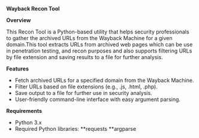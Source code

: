 ********Wayback Recon Tool********

****Overview****

This Recon Tool is a Python-based utility that helps security professionals to gather the archived URLs from the Wayback Machine for a given domain.This tool extracts URLs from archived web pages which can be use in penetration testing, and recon purposes and also supports filtering URLs by file extension and saving results to a file for further analysis.


****Features****

* Fetch archived URLs for a specified domain from the Wayback Machine.
* Filter URLs based on file extensions (e.g., .js, .html, .php).
* Save output to a file for further use in security analysis.
* User-friendly command-line interface with easy argument parsing.

****Requirements****

* Python 3.x
* Required Python libraries:
    **requests
    **argparse
